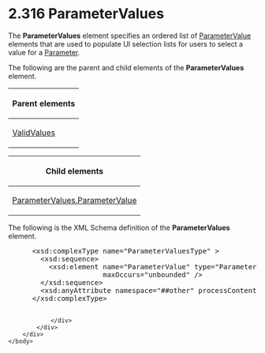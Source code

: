 <html dir="LTR" xmlns:mshelp="http://msdn.microsoft.com/mshelp" xmlns:ddue="http://ddue.schemas.microsoft.com/authoring/2003/5" xmlns:xlink="http://www.w3.org/1999/xlink" xmlns:tool="http://www.microsoft.com/tooltip">
    <head>
        <meta http-equiv="Content-Type" content="text/html; CHARSET=utf-8"></meta>
        <meta name="save" content="history"></meta>
        <title>2.316 ParameterValues</title>
        <xml>
            <mshelp:toctitle title="2.316 ParameterValues"></mshelp:toctitle>
            <mshelp:rltitle title="[MS-RDL]: ParameterValues"></mshelp:rltitle>
            <mshelp:keyword index="A" term="b018c9b5-98b9-400a-8dc4-06cbff216432"></mshelp:keyword>
            <mshelp:attr name="DCSext.ContentType" value="open specification"></mshelp:attr>
            <mshelp:attr name="AssetID" value="b018c9b5-98b9-400a-8dc4-06cbff216432"></mshelp:attr>
            <mshelp:attr name="TopicType" value="kbRef"></mshelp:attr>
            <mshelp:attr name="DCSext.Title" value="[MS-RDL]: ParameterValues" />
        </xml>
    </head>
    <body>
        <div id="header">
            <h1 class="heading">2.316 ParameterValues</h1>
        </div>
        <div id="mainSection">
            <div id="mainBody">
                <div id="allHistory" class="saveHistory"></div>
                <div id="sectionSection0" class="section" name="collapseableSection">
                    

<p>The <b>ParameterValues</b> element specifies an ordered list
of <a href="06e3d251-a0be-4db8-a43f-33456f845ce9.html">ParameterValue</a>
elements that are used to populate UI selection lists for users to select a
value for a <a href="bc41bd5d-b10d-4ac3-ae17-40517c8449f0.html">Parameter</a>.</p>

<p>The following are the parent and child elements of the <b>ParameterValues</b>
element.</p>

<table>
 <thead>
  <tr>
   <th>
   <p>Parent elements</p>
   </th>
  </tr>
 </thead>
 <tr>
  <td>
  <p><a href="241ed24f-ce24-46dd-963a-734fdba1532c.html">ValidValues</a></p>
  </td>
 </tr>
</table>

<p> </p>

<table>
 <thead>
  <tr>
   <th>
   <p>Child elements</p>
   </th>
  </tr>
 </thead>
 <tr>
  <td>
  <p><a href="c60b9fb0-242c-4fc1-a7c9-0e260be850c2.html">ParameterValues.ParameterValue</a>
  </p>
  </td>
 </tr>
</table>

<p>The following is the XML Schema definition of the <b>ParameterValues</b>
element.</p>

<dl>
<dd>
<div><pre> &lt;xsd:complexType name=&quot;ParameterValuesType&quot; &gt;
   &lt;xsd:sequence&gt;
     &lt;xsd:element name=&quot;ParameterValue&quot; type=&quot;ParameterValueType&quot; 
                  maxOccurs=&quot;unbounded&quot; /&gt;
   &lt;/xsd:sequence&gt;
   &lt;xsd:anyAttribute namespace=&quot;##other&quot; processContents=&quot;skip&quot; /&gt;
 &lt;/xsd:complexType&gt;
  
</pre></div>
</dd></dl>


                </div>
            </div>
        </div>
    </body>
</html>